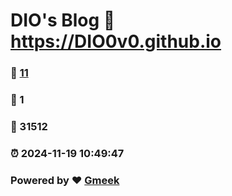 # DIO's Blog :link: https://DIO0v0.github.io 
### :page_facing_up: [11](https://DIO0v0.github.io/tag.html) 
### :speech_balloon: 1 
### :hibiscus: 31512 
### :alarm_clock: 2024-11-19 10:49:47 
### Powered by :heart: [Gmeek](https://github.com/Meekdai/Gmeek)
